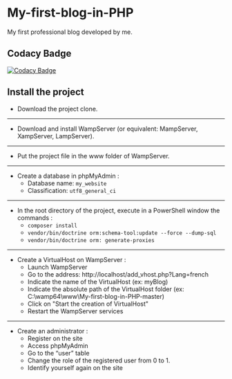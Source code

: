 # My-first-blog-in-PHP
My first professional blog developed by me.

## Codacy Badge
[![Codacy Badge](https://api.codacy.com/project/badge/Grade/a845df5a4fd24c1e87829a0b78eaaddc)](https://www.codacy.com/manual/Scratchy-Show/My-first-blog-in-PHP?utm_source=github.com&amp;utm_medium=referral&amp;utm_content=Scratchy-Show/My-first-blog-in-PHP&amp;utm_campaign=Badge_Grade)

## Install the project
  * Download the project clone.
------------------------------------------------------------------------------------------------------------------------------------------
  * Download and install WampServer (or equivalent: MampServer, XampServer, LampServer).
------------------------------------------------------------------------------------------------------------------------------------------
  * Put the project file in the www folder of WampServer.
------------------------------------------------------------------------------------------------------------------------------------------
  * Create a database in phpMyAdmin :
    * Database name: `my_website`
    * Classification: `utf8_general_ci`
------------------------------------------------------------------------------------------------------------------------------------------
  * In the root directory of the project, execute in a PowerShell window the commands : 
    * `composer install`
    * `vendor/bin/doctrine orm:schema-tool:update --force --dump-sql`
    * `vendor/bin/doctrine orm: generate-proxies`
------------------------------------------------------------------------------------------------------------------------------------------
  * Create a VirtualHost on WampServer :
    * Launch WampServer
    * Go to the address: http://localhost/add_vhost.php?Lang=french
    * Indicate the name of the VirtualHost (ex: myBlog)
    * Indicate the absolute path of the VirtualHost folder (ex: C:\wamp64\www\My-first-blog-in-PHP-master)
    * Click on "Start the creation of VirtualHost"
    * Restart the WampServer services
------------------------------------------------------------------------------------------------------------------------------------------ 
  * Create an administrator :
    * Register on the site
    * Access phpMyAdmin
    * Go to the “user” table
    * Change the role of the registered user from 0 to 1.
    * Identify yourself again on the site
